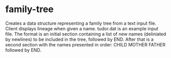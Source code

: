 # family-tree
Creates a data structure representing a family tree from a text input file. Client displays lineage when given a name.
tudor.dat is an example input file. The format is an initial section containing a list of new names (deliniated by newlines) to be included in the tree, followed by END. After that is a second section with the names presented in order: 
CHILD
MOTHER
FATHER
followed by END.
